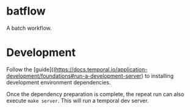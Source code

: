 # batflow
A batch workflow.

# Development

Follow the [guide]((https://docs.temporal.io/application-development/foundations#run-a-development-server) to installing development environment dependencies.

Once the dependency preparation is complete, the repeat run can also execute `make server`. This will run a temporal dev server.